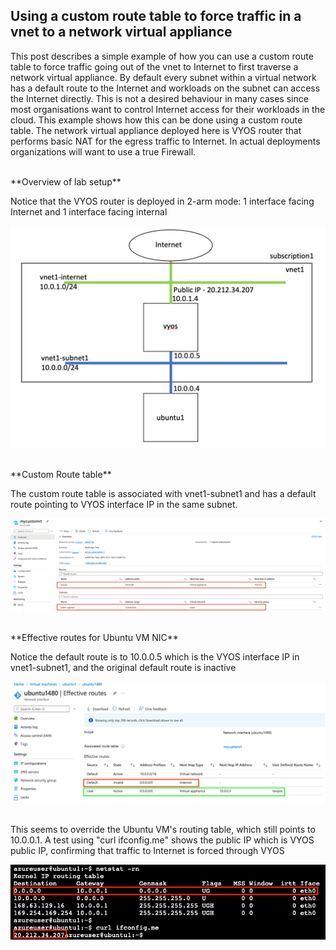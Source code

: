 ## Using a custom route table to force traffic in a vnet to a network virtual appliance

This post describes a simple example of how you can use a custom route table to force traffic going out of the vnet to Internet to first traverse a network virtual appliance. By default every subnet within a virtual network has a default route to the Internet and workloads on the subnet can access the Internet directly. This is not a desired behaviour in many cases since most organisations want to control Internet access for their workloads in the cloud. This example shows how this can be done using a custom route table. The network virtual appliance deployed here is VYOS router that performs basic NAT for the egress traffic to Internet. In actual deployments organizations will want to use a true Firewall.

<br>
**Overview of lab setup**

Notice that the VYOS router is deployed in 2-arm mode: 1 interface facing Internet and 1 interface facing internal

![azure1rt](https://github.com/chianw/chianw/blob/main/azure1rt.png)  

<br>
**Custom Route table**

The custom route table is associated with vnet1-subnet1 and has a default route pointing to VYOS interface IP in the same subnet.

![azure2rt](https://github.com/chianw/chianw/blob/main/azure2rt.png)

<br>
**Effective routes for Ubuntu VM NIC**

Notice the default route is to 10.0.0.5 which is the VYOS interface IP in vnet1-subnet1, and the original default route is inactive

![azure3rt](https://github.com/chianw/chianw/blob/main/azure3rt.png)

<br>
This seems to override the Ubuntu VM's routing table, which still points to 10.0.0.1. A test using "curl ifconfig.me" shows the public IP which is VYOS public IP, confirming that traffic to Internet is forced through VYOS

![azure9rt](https://github.com/chianw/chianw/blob/main/azure9rt.png)

